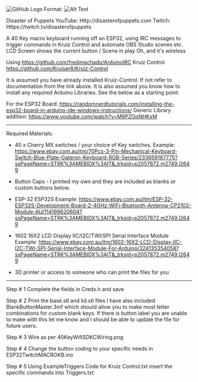 ![GitHub Logo](/images/Prototype.jpg)
Format: ![Alt Text](url)

Disaster of Puppets
YouTube: Http://disasterofpuppets.com
Twitch: Https://twitch.tv/disasterofpuppets

A 40 Key macro keyboard running off an ESP32, using IRC messages to 
trigger commands in Kruiz Control and automate OBS Studio scenes etc.
LCD Screen shows the current button / Scene in play
Oh, and it's wireless

Using https://github.com/fredimachado/ArduinoIRC
Kruiz Control https://github.com/Kruiser8/Kruiz-Control

It is assumed you have already installed Kruiz-Control. If not refer to documentation from the link above.
It is also assumed you know how to install any required Arduino Libraries. See the below as a starting point.

For the ESP32 Board: https://randomnerdtutorials.com/installing-the-esp32-board-in-arduino-ide-windows-instructions/
Generic Library addition: https://www.youtube.com/watch?v=M6PZOqNHKxM

**************************************************************************************

Required Materials:

- 40 x Cherry MX switches / your choice of Key switches.
Example: https://www.ebay.com.au/itm/70Pcs-3-Pin-Mechanical-Keyboard-Switch-Blue-Plate-Gateron-Keyboard-RGB-Series/233659187775?ssPageName=STRK%3AMEBIDX%3AIT&_trksid=p2057872.m2749.l2649

- Button Caps - I printed my own and they are included as blanks or custom buttons below.

- ESP-32 ESP32S
Example: https://www.ebay.com.au/itm/ESP-32-ESP32S-Development-Board-2-4GHz-WiFi-Bluetooth-Antenna-CP2102-Module-AU/114199620604?ssPageName=STRK%3AMEBIDX%3AIT&_trksid=p2057872.m2749.l2649

- 1602 16X2 LCD Display IIC/I2C/TWI/SPI Serial Interface Module
Example: https://www.ebay.com.au/itm/1602-16X2-LCD-Display-IIC-I2C-TWI-SPI-Serial-Interface-Module-For-Arduino/324135354058?ssPageName=STRK%3AMEBIDX%3AIT&_trksid=p2057872.m2749.l2649

- 3D printer or access to someone who can print the files for you

**************************************************************************************

Step # 1
Complete the fields in Creds.h and save

Step # 2 
Print the base.stl and lid.stl files
I have also included BlankButtonMaster.3mf which should allow you to make most letter combinations for custom blank keys. 
If there is button label you are unable to make with this let me know and I should be able to update the file for future users.

Step # 3
Wire as per 40KeyWifiSDKCWiring.png

Step # 4
Change the button coding to your specific needs in ESP32TwitchMACROKB.ino

Step # 5
Using ExampleTriggers Code for Kruiz Control.txt insert the specific commands into Triggers.txt


